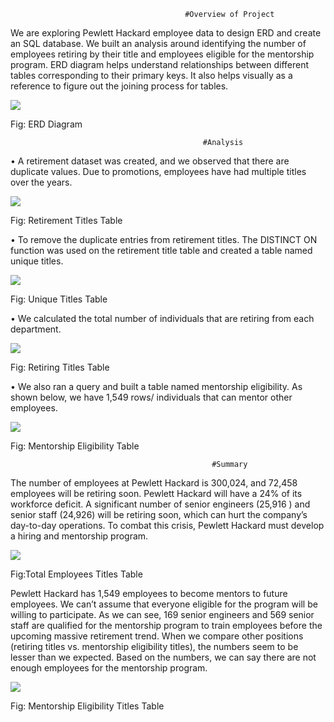                                            #Overview of Project

We are exploring Pewlett Hackard employee data to design ERD and create an SQL database. We built an analysis around identifying the number of employees retiring by their title and employees eligible for the mentorship program. ERD diagram helps understand relationships between different tables corresponding to their primary keys. It also helps visually as a reference to figure out the joining process for tables.

![](https://github.com/smzd/Pewlett_Hackard_Analysis/blob/main/Resources/png_files/employeeDB.png)

Fig: ERD Diagram

                                               #Analysis

•	A retirement dataset was created, and we observed that there are duplicate values. Due to promotions, employees have had multiple titles over the years.

![](https://github.com/smzd/Pewlett_Hackard_Analysis/blob/main/Resources/png_files/retirement_title.png)

Fig: Retirement Titles Table

•	To remove the duplicate entries from retirement titles. The DISTINCT ON function was used on the retirement title table and created a table named unique titles. 

![](https://github.com/smzd/Pewlett_Hackard_Analysis/blob/main/Resources/png_files/unique_titles.png)

Fig: Unique Titles Table

•	We calculated the total number of individuals that are retiring from each department. 

![](https://github.com/smzd/Pewlett_Hackard_Analysis/blob/main/Resources/png_files/retiring_titles.png)

Fig: Retiring Titles Table

•	We also ran a query and built a table named mentorship eligibility. As shown below, we have 1,549 rows/ individuals that can mentor other employees.

![](https://github.com/smzd/Pewlett_Hackard_Analysis/blob/main/Resources/png_files/mentorship_eligibility.png)

Fig: Mentorship Eligibility Table


                                                 #Summary

The number of employees at Pewlett Hackard is 300,024, and 72,458 employees will be retiring soon. Pewlett Hackard will have a 24% of its workforce deficit. A significant number of senior engineers (25,916 ) and senior staff (24,926) will be retiring soon, which can hurt the company’s day-to-day operations. To combat this crisis, Pewlett Hackard must develop a hiring and mentorship program. 

![](https://github.com/smzd/Pewlett_Hackard_Analysis/blob/main/Resources/png_files/total_emp.png)

Fig:Total Employees Titles Table

Pewlett Hackard has 1,549 employees to become mentors to future employees. We can’t assume that everyone eligible for the program will be willing to participate. As we can see, 169 senior engineers and 569 senior staff are qualified for the mentorship program to train employees before the upcoming massive retirement trend. When we compare other positions (retiring titles vs. mentorship eligibility titles), the numbers seem to be lesser than we expected. Based on the numbers, we can say there are not enough employees for the mentorship program.

![](https://github.com/smzd/Pewlett_Hackard_Analysis/blob/main/Resources/png_files/mentorship_eligibility_group.png)

Fig: Mentorship Eligibility Titles Table

